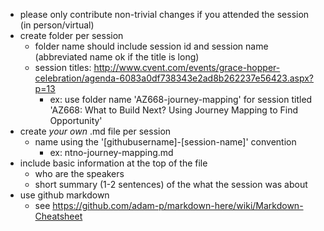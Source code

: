 * please only contribute non-trivial changes if you attended the session (in person/virtual) 
* create folder per session
  * folder name should include session id and session name (abbreviated name ok if the title is long)
  * session titles: http://www.cvent.com/events/grace-hopper-celebration/agenda-6083a0df738343e2ad8b262237e56423.aspx?p=13
    * ex: use folder name 'AZ668-journey-mapping' for session titled 'AZ668: What to Build Next? Using Journey Mapping to Find Opportunity'  
* create *your own* .md file per session     
  * name using the '[githubusername]-[session-name]' convention 
    * ex: ntno-journey-mapping.md
* include basic information at the top of the file
  * who are the speakers
  * short summary (1-2 sentences) of the what the session was about
* use github markdown
  * see https://github.com/adam-p/markdown-here/wiki/Markdown-Cheatsheet
